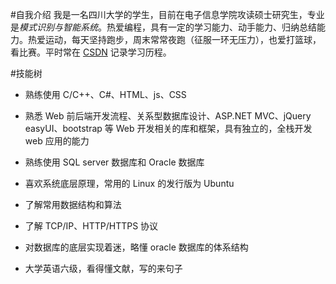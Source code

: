 #自我介绍
我是一名四川大学的学生，目前在电子信息学院攻读硕士研究生，专业是*模式识别与智能系统*。热爱编程，具有一定的学习能力、动手能力、归纳总结能力。热爱运动，每天坚持跑步，周末常常夜跑（征服一环无压力），也爱打篮球，看比赛。平时常在 [CSDN](http://blog.csdn.net/chengonghao?viewmode=list "我的博客") 记录学习历程。

#技能树
* 熟练使用 C/C++、C#、HTML、js、CSS

* 熟悉 Web 前后端开发流程、关系型数据库设计、ASP.NET MVC、jQuery easyUI、bootstrap 等 Web 开发相关的库和框架，具有独立的，全栈开发 web 应用的能力

* 熟练使用 SQL server 数据库和 Oracle 数据库

* 喜欢系统底层原理，常用的 Linux 的发行版为 Ubuntu

* 了解常用数据结构和算法

* 了解 TCP/IP、HTTP/HTTPS 协议

* 对数据库的底层实现着迷，略懂 oracle 数据库的体系结构

* 大学英语六级，看得懂文献，写的来句子

